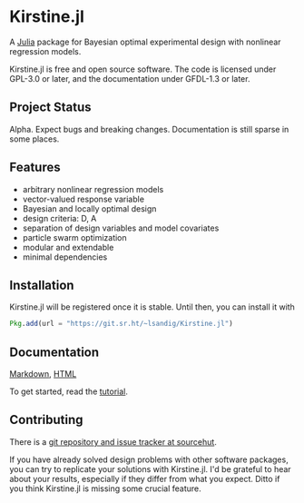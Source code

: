 # Kirstine.jl

<!-- SPDX-FileCopyrightText: 2023 Ludger Sandig <sandig@statistik.tu-dortmund.de> -->
<!-- SPDX-License-Identifier: GFDL-1.3-or-later -->

A [Julia][julia-url] package for Bayesian optimal experimental design with nonlinear regression models.

[julia-url]: https://julialang.org

Kirstine.jl is free and open source software.
The code is licensed under GPL-3.0 or later,
and the documentation under GFDL-1.3 or later.

## Project Status

Alpha.
Expect bugs and breaking changes.
Documentation is still sparse in some places.

## Features

- arbitrary nonlinear regression models
- vector-valued response variable
- Bayesian and locally optimal design
- design criteria: D, A
- separation of design variables and model covariates
- particle swarm optimization
- modular and extendable
- minimal dependencies

## Installation

Kirstine.jl will be registered once it is stable.
Until then, you can install it with
```julia
Pkg.add(url = "https://git.sr.ht/~lsandig/Kirstine.jl")
```

## Documentation

[Markdown](docs/src/), [HTML](https://lsandig.srht.site/Kirstine.jl/index.html)

To get started, read the [tutorial](https://lsandig.srht.site/Kirstine.jl/tutorial.html).

## Contributing

There is a [git repository and issue tracker at sourcehut](https://sr.ht/~lsandig/Kirstine.jl/).

If you have already solved design problems with other software packages,
you can try to replicate your solutions with Kirstine.jl.
I'd be grateful to hear about your results,
especially if they differ from what you expect.
Ditto if you think Kirstine.jl is missing some crucial feature.
